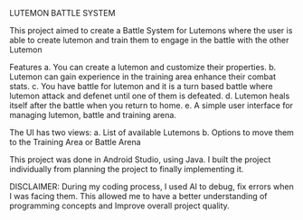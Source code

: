 LUTEMON BATTLE SYSTEM

This project aimed to create a Battle System for Lutemons where the user is able to create lutemon and train them to engage in the battle with the other Lutemon

Features a. You can create a lutemon and customize their properties. b. Lutemon can gain experience in the training area enhance their combat stats. c. You have battle for lutemon and it is a turn based battle where lutemon attack and defenet until one of them is defeated. d. Lutemon heals itself after the battle when you return to home. e. A simple user interface for managing lutemon, battle and training arena.

The UI has two views: a. List of available Lutemons b. Options to move them to the Training Area or Battle Arena

This project was done in Android Studio, using Java. I built the project individually from planning the project to finally implementing it.

DISCLAIMER: During my coding process, I used AI to debug, fix errors when I was facing them. This allowed me to have a better understanding of programming concepts and Improve overall project quality.
